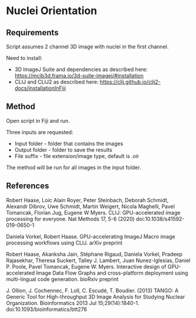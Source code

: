 # Nuclei Orientation

## Requirements
Script assumes 2 channel 3D image with nuclei in the first channel.

Need to install:
- 3D ImageJ Suite and dependencies as described here: https://mcib3d.frama.io/3d-suite-imagej/#installation
- CLIJ and CLIJ2 as described here: https://clij.github.io/clij2-docs/installationInFiji

## Method

Open script in Fiji and run. 

Three inputs are requested:

- Input folder - folder that contains the images
- Output folder - folder to save the results
- File suffix - file extension/image type, default is .oir

The method will be run for all images in the input folder.

## References

Robert Haase, Loic Alain Royer, Peter Steinbach, Deborah Schmidt, Alexandr Dibrov, Uwe Schmidt, Martin Weigert, Nicola Maghelli, Pavel Tomancak, Florian Jug, Eugene W Myers. CLIJ: GPU-accelerated image processing for everyone. Nat Methods 17, 5-6 (2020) doi:10.1038/s41592-019-0650-1

Daniela Vorkel, Robert Haase. GPU-accelerating ImageJ Macro image processing workflows using CLIJ. arXiv preprint

Robert Haase, Akanksha Jain, Stéphane Rigaud, Daniela Vorkel, Pradeep Rajasekhar, Theresa Suckert, Talley J. Lambert, Juan Nunez-Iglesias, Daniel P. Poole, Pavel Tomancak, Eugene W. Myers. Interactive design of GPU-accelerated Image Data Flow Graphs and cross-platform deployment using multi-lingual code generation. bioRxiv preprint

J. Ollion, J. Cochennec, F. Loll, C. Escudé, T. Boudier. (2013) TANGO: A Generic Tool for High-throughput 3D Image Analysis for Studying Nuclear Organization. Bioinformatics 2013 Jul 15;29(14):1840-1. doi:10.1093/bioinformatics/btt276



